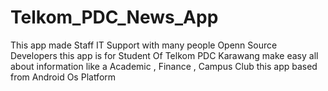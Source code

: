 # Telkom_PDC_News_App
This app made Staff IT Support with many people Openn Source Developers this app is for Student Of Telkom PDC Karawang make easy all about information like a Academic , Finance , Campus Club  this app based from Android Os Platform 
